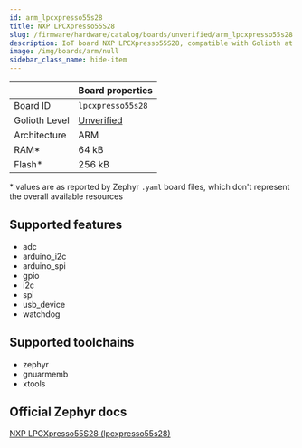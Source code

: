 ```yaml
---
id: arm_lpcxpresso55s28
title: NXP LPCXpresso55S28
slug: /firmware/hardware/catalog/boards/unverified/arm_lpcxpresso55s28
description: IoT board NXP LPCXpresso55S28, compatible with Golioth at unverified level.
image: /img/boards/arm/null
sidebar_class_name: hide-item
---
```


[//]: # (This is an auto-generated file, do not edit! Changes to it will be lost upon re-generation)



|                | Board properties     |
| -------------  | -------------------- |
| Board ID       | `lpcxpresso55s28` |
| Golioth Level  | [Unverified](/firmware/hardware#unverified-boards) |
| Architecture   | ARM |
| RAM*           | 64 kB |
| Flash*         | 256 kB |

\* values are as reported by Zephyr `.yaml` board files, which don't represent the overall available resources



## Supported features

* adc
* arduino_i2c
* arduino_spi
* gpio
* i2c
* spi
* usb_device
* watchdog

## Supported toolchains

* zephyr
* gnuarmemb
* xtools

## Official Zephyr docs

[NXP LPCXpresso55S28 (lpcxpresso55s28)](https://docs.zephyrproject.org/3.6.0/boards/arm/lpcxpresso55s28/doc/index.html)
